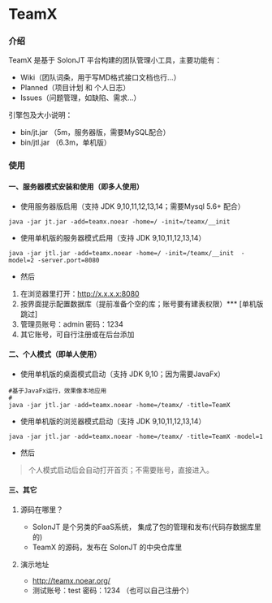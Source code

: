 # TeamX

### 介绍

TeamX 是基于 SolonJT 平台构建的团队管理小工具，主要功能有：

* Wiki（团队词条，用于写MD格式接口文档也行...）
* Planned（项目计划 和 个人日志）
* Issues（问题管理，如缺陷、需求...）




引擎包及大小说明：
* bin/jt.jar （5m，服务器版，需要MySQL配合）
* bin/jtl.jar （6.3m，单机版）



### 使用

#### 一、服务器模式安装和使用（即多人使用）

* 使用服务器版启用（支持 JDK 9,10,11,12,13,14；需要Mysql 5.6+ 配合）

```
java -jar jt.jar -add=teamx.noear -home=/ -init=/teamx/__init
```

* 使用单机版的服务器模式启用（支持 JDK 9,10,11,12,13,14）

```
java -jar jtl.jar -add=teamx.noear -home=/ -init=/teamx/__init  -model=2 -server.port=8080
```

* 然后

1. 在浏览器里打开：http://x.x.x.x:8080
2. 按界面提示配置数据库（提前准备个空的库；账号要有建表权限）*** [单机版跳过]
3. 管理员账号：admin  密码：1234
4. 其它账号，可自行注册或在后台添加



#### 二、个人模式（即单人使用）

* 使用单机版的桌面模式启动（支持 JDK 9,10；因为需要JavaFx）

```
#基于JavaFx运行，效果像本地应用
#
java -jar jtl.jar -add=teamx.noear -home=/teamx/ -title=TeamX
```

* 使用单机版的浏览器模式启动（支持 JDK 9,10,11,12,13,14）

```
java -jar jtl.jar -add=teamx.noear -home=/teamx/ -title=TeamX -model=1
```

* 然后

> 个人模式启动后会自动打开首页；不需要账号，直接进入。



#### 三、其它

1. 源码在哪里？
   * SolonJT 是个另类的FaaS系统， 集成了包的管理和发布(代码存数据库里的)
   * TeamX 的源码，发布在 SolonJT 的中央仓库里

2. 演示地址
   * http://teamx.noear.org/
   * 测试账号：test  密码：1234 （也可以自己注册个）

